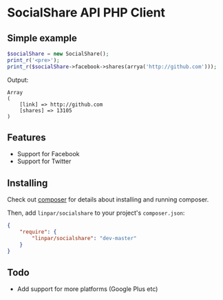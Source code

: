 SocialShare API PHP Client
======================

## Simple example

```php
$socialShare = new SocialShare();
print_r('<pre>');
print_r($socialShare->facebook->shares(arrya('http://github.com')));
```
Output:

```
Array
(
    [link] => http://github.com
    [shares] => 13105
)
```

## Features
* Support for Facebook
* Support for Twitter

## Installing

Check out [composer](http://www.getcomposer.org) for details about installing and running composer.

Then, add `linpar/socialshare` to your project's `composer.json`:

```json
{
    "require": {
        "linpar/socialshare": "dev-master"
    }
}
```



## Todo

* Add support for more platforms (Google Plus etc)

